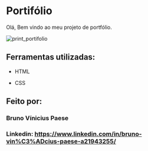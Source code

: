 # Portifólio 
Olá, Bem vindo ao meu projeto de portfólio.

![print_portifolio](https://github.com/BrunoPaese/portifolio/assets/122990921/cde0939b-8685-47d1-8788-36611b760579)

## Ferramentas utilizadas:

* HTML

* CSS

## Feito por:

### Bruno Vínicius Paese

### Linkedin: https://www.linkedin.com/in/bruno-vin%C3%ADcius-paese-a21943255/
